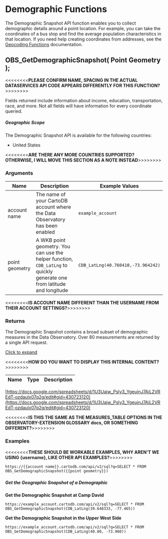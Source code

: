# Demographic Functions

The Demographic Snapshot API function enables you to collect demographic details around a point location. For example, you can take the coordinates of a bus stop and find the average population characteristics in that location. If you need help creating coordinates from addresses, see the [Geocoding Functions](/cartodb-platform/dataservices-api/geocoding-functions/) documentation.

## OBS_GetDemographicSnapshot( Point Geometry );

<<<<<<<<**PLEASE CONFIRM NAME, SPACING IN THE ACTUAL DATASERVICES API CODE APPEARS DIFFERENTLY FOR THIS FUNCTION?**>>>>>>>>

Fields returned include information about income, education, transportation, race, and more. Not all fields will have information for every coordinate queried.

##### Geographic Scope

The Demographic Snapshot API is available for the following countries:

* United States

<<<<<<<<**ARE THERE ANY MORE COUNTRIES SUPPORTED? OTHERWISE, I WILL MOVE THIS SECTION AS A NOTE INSTEAD**>>>>>>>>

### Arguments

Name | Description | Example Values
--- | --- | ---
account name | The name of your CartoDB account where the Data Observatory has been enabled  | `example_account`
point geometry | A WKB point geometry. You can use the helper function, `CDB_LatLng` to quickly generate one from latitude and longitude | `CDB_LatLng(40.760410,-73.964242)`

<<<<<<<<**IS ACCOUNT NAME DIFFERENT THAN THE USERNAME FROM THEIR ACCOUNT SETTINGS?**>>>>>>>>

### Returns

The Demographic Snapshot contains a broad subset of demographic measures in the Data Observatory. Over 80 measurements are returned by a single API request. 

[Click to expand](https://gist.github.com/ohasselblad/c9e59a6e8da35728d0d81dfed131ed17)

<<<<<<<<**HOW DO YOU WANT TO DISPLAY THIS INTERNAL CONTENT?**>>>>>>>>

Name | Type | Description
--- | --- | ---

[https://docs.google.com/spreadsheets/d/1U3Uajw_PsIy3_YgeujnJ7AiL2VREdT-ozdaulx07q2g/edit#gid=430723120](https://docs.google.com/spreadsheets/d/1U3Uajw_PsIy3_YgeujnJ7AiL2VREdT-ozdaulx07q2g/edit#gid=430723120)

<<<<<<<<**IS THIS THE SAME AS THE MEASURES_TABLE OPTIONS IN THE OBSERVATORY-EXTENSION GLOSSARY docs, OR SOMETHING DIFFERENT?**>>>>>>>>

### Examples

<<<<<<<<**THESE SHOULD BE WORKABLE EXAMPLES, WHY AREN'T WE USING {username}, LIKE OTHER API EXAMPLES?**>>>>>>>>

```html
https://{{account name}}.cartodb.com/api/v2/sql?q=SELECT * FROM
OBS_GetDemographicSnapshot({{point geometry}})
```

##### Get the Geographic Snapshot of a Demographic

__Get the Demographic Snapshot at Camp David__


```text
https://example_account.cartodb.com/api/v2/sql?q=SELECT * FROM
OBS_GetDemographicSnapshot(CDB_LatLng(39.648333, -77.465))
```

__Get the Demographic Snapshot in the Upper West Side__


```text
https://example_account.cartodb.com/api/v2/sql?q=SELECT * FROM
OBS_GetDemographicSnapshot(CDB_LatLng(40.80, -73.960))
```
